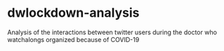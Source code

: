 # dwlockdown-analysis
Analysis of the interactions between twitter users during the doctor who watchalongs organized because of COVID-19
